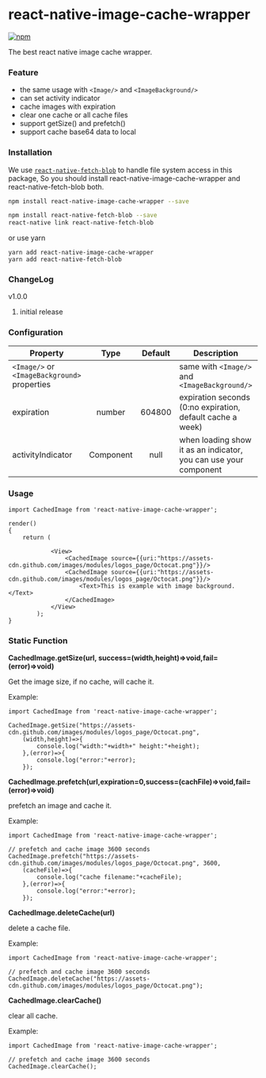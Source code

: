 # react-native-image-cache-wrapper
[![npm](https://img.shields.io/npm/v/react-native-image-cache-wrapper.svg?style=flat-square)](https://www.npmjs.com/package/react-native-image-cache-wrapper)

The best react native image cache wrapper.

### Feature

* the same usage with ```<Image/>``` and ```<ImageBackground/>```
* can set activity indicator
* cache images with expiration
* clear one cache or all cache files
* support getSize() and prefetch()
* support cache base64 data to local

### Installation
We use [`react-native-fetch-blob`](https://github.com/wkh237/react-native-fetch-blob#installation) to handle file system access in this package,
So you should install react-native-image-cache-wrapper and react-native-fetch-blob both.

```bash
npm install react-native-image-cache-wrapper --save

npm install react-native-fetch-blob --save
react-native link react-native-fetch-blob
```
or use yarn

```
yarn add react-native-image-cache-wrapper
yarn add react-native-fetch-blob
```

### ChangeLog

v1.0.0

1. initial release



### Configuration

| Property      | Type          | Default          | Description         | FirstRelease |
| ------------- |:-------------:|:----------------:| ------------------- | ------------ |
| ```<Image/>``` or ```<ImageBackground>``` properties        |         |     | same with ```<Image/>``` and ```<ImageBackground/>``` | 1.0 |
| expiration    | number        | 604800           | expiration seconds (0:no expiration, default cache a week) | 1.0 |
| activityIndicator | Component | null | when loading show it as an indicator, you can use your component| 1.0 |


### Usage

```
import CachedImage from 'react-native-image-cache-wrapper';

render()
{
    return (

            <View>
                <CachedImage source={{uri:"https://assets-cdn.github.com/images/modules/logos_page/Octocat.png"}}/>
                <CachedImage source={{uri:"https://assets-cdn.github.com/images/modules/logos_page/Octocat.png"}}/>
                    <Text>This is example with image background.</Text>
                </CachedImage>
            </View>
        );
}
```

### Static Function

**CachedImage.getSize(url, success=(width,height)=>void,fail=(error)=>void)**

Get the image size, if no cache, will cache it.

Example:
```
import CachedImage from 'react-native-image-cache-wrapper';

CachedImage.getSize("https://assets-cdn.github.com/images/modules/logos_page/Octocat.png", 
    (width,height)=>{
        console.log("width:"+width+" height:"+height);
    },(error)=>{
        console.log("error:"+error);
    });
```

**CachedImage.prefetch(url,expiration=0,success=(cachFile)=>void,fail=(error)=>void)**

prefetch an image and cache it.

Example:
```
import CachedImage from 'react-native-image-cache-wrapper';

// prefetch and cache image 3600 seconds
CachedImage.prefetch("https://assets-cdn.github.com/images/modules/logos_page/Octocat.png", 3600, 
    (cacheFile)=>{
        console.log("cache filename:"+cacheFile);
    },(error)=>{
        console.log("error:"+error);
    });
```

**CachedImage.deleteCache(url)**

delete a cache file.

Example:
```
import CachedImage from 'react-native-image-cache-wrapper';

// prefetch and cache image 3600 seconds
CachedImage.deleteCache("https://assets-cdn.github.com/images/modules/logos_page/Octocat.png");
```

**CachedImage.clearCache()**

clear all cache.

Example:
```
import CachedImage from 'react-native-image-cache-wrapper';

// prefetch and cache image 3600 seconds
CachedImage.clearCache();
```






